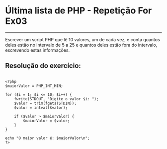 # Última lista de PHP - Repetição For Ex03

***

Escrever um script PHP que lê 10 valores, um de cada vez, e conta quantos deles estão no intervalo de 5 a 25 e quantos deles estão fora do intervalo, escrevendo estas informações.

## Resolução do exercício:

```

<?php
$maiorValor = PHP_INT_MIN;

for ($i = 1; $i <= 10; $i++) {
    fwrite(STDOUT, "Digite o valor $i: ");
    $valor = trim(fgets(STDIN));
    $valor = intval($valor);
   
    if ($valor > $maiorValor) {
        $maiorValor = $valor;
    }
}

echo "O maior valor é: $maiorValor\n";
?>

```